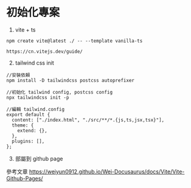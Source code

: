 # 初始化專案

1. vite + ts

```
npm create vite@latest ./ -- --template vanilla-ts
```

```
https://cn.vitejs.dev/guide/
```

2. tailwind css init

```
//安裝依賴
npm install -D tailwindcss postcss autoprefixer
```

```
//初始化 tailwind config, postcss config
npx tailwindcss init -p
```

```
//編輯 tailwind.config
export default {
  content: ["./index.html", "./src/**/*.{js,ts,jsx,tsx}"],
  theme: {
    extend: {},
  },
  plugins: [],
};
```

3. 部屬到 github page

參考文章
https://weiyun0912.github.io/Wei-Docusaurus/docs/Vite/Vite-Github-Pages/
